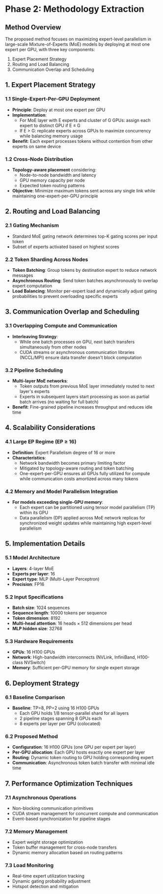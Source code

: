# Phase 2: Methodology Extraction

## Method Overview
The proposed method focuses on maximizing expert-level parallelism in large-scale Mixture-of-Experts (MoE) models by deploying at most one expert per GPU, with three key components:

1. Expert Placement Strategy
2. Routing and Load Balancing
3. Communication Overlap and Scheduling

## 1. Expert Placement Strategy

### 1.1 Single-Expert-Per-GPU Deployment
- **Principle**: Deploy at most one expert per GPU
- **Implementation**:
  - For MoE layer with E experts and cluster of G GPUs: assign each expert to distinct GPU if E ≤ G
  - If E > G: replicate experts across GPUs to maximize concurrency while balancing memory usage
- **Benefit**: Each expert processes tokens without contention from other experts on same device

### 1.2 Cross-Node Distribution
- **Topology-aware placement** considering:
  - Node-to-node bandwidth and latency
  - GPU memory capacity per node
  - Expected token routing patterns
- **Objective**: Minimize maximum tokens sent across any single link while maintaining one-expert-per-GPU principle

## 2. Routing and Load Balancing

### 2.1 Gating Mechanism
- Standard MoE gating network determines top-K gating scores per input token
- Subset of experts activated based on highest scores

### 2.2 Token Sharding Across Nodes
- **Token Batching**: Group tokens by destination expert to reduce network messages
- **Asynchronous Routing**: Send token batches asynchronously to overlap expert computation
- **Load Balancing**: Monitor per-expert load and dynamically adjust gating probabilities to prevent overloading specific experts

## 3. Communication Overlap and Scheduling

### 3.1 Overlapping Compute and Communication
- **Interleaving Strategy**:
  - While one batch processes on GPU, next batch transfers simultaneously from other nodes
  - CUDA streams or asynchronous communication libraries (NCCL/MPI) ensure data transfer doesn't block computation

### 3.2 Pipeline Scheduling
- **Multi-layer MoE networks**:
  - Token outputs from previous MoE layer immediately routed to next layer's experts
  - Experts in subsequent layers start processing as soon as partial batch arrives (no waiting for full batch)
- **Benefit**: Fine-grained pipeline increases throughput and reduces idle time

## 4. Scalability Considerations

### 4.1 Large EP Regime (EP ≥ 16)
- **Definition**: Expert Parallelism degree of 16 or more
- **Characteristics**:
  - Network bandwidth becomes primary limiting factor
  - Mitigated by topology-aware routing and token batching
  - One-expert-per-GPU ensures all GPUs fully utilized for compute while communication costs amortized across many tokens

### 4.2 Memory and Model Parallelism Integration
- **For models exceeding single-GPU memory**:
  - Each expert can be partitioned using tensor model parallelism (TP) within its GPU
  - Data parallelism (DP) applied across MoE network replicas for synchronized weight updates while maintaining high expert-level parallelism

## 5. Implementation Details

### 5.1 Model Architecture
- **Layers**: 4-layer MoE
- **Experts per layer**: 16
- **Expert type**: MLP (Multi-Layer Perceptron)
- **Precision**: FP16

### 5.2 Input Specifications
- **Batch size**: 1024 sequences
- **Sequence length**: 10000 tokens per sequence
- **Token dimension**: 8192
- **Multi-head attention**: 16 heads × 512 dimensions per head
- **MLP hidden size**: 32768

### 5.3 Hardware Requirements
- **GPUs**: 16 H100 GPUs
- **Network**: High-bandwidth interconnects (NVLink, InfiniBand, H100-class NVSwitch)
- **Memory**: Sufficient per-GPU memory for single expert storage

## 6. Deployment Strategy

### 6.1 Baseline Comparison
- **Baseline**: TP=8, PP=2 using 16 H100 GPUs
  - Each GPU holds 1/8 tensor-parallel shard for all layers
  - 2 pipeline stages spanning 8 GPUs each
  - 8 experts per layer per GPU (colocated)

### 6.2 Proposed Method
- **Configuration**: 16 H100 GPUs (one GPU per expert per layer)
- **Per-GPU allocation**: Each GPU hosts exactly one expert per layer
- **Routing**: Dynamic token routing to GPU holding corresponding expert
- **Communication**: Asynchronous token batch transfer with minimal idle time

## 7. Performance Optimization Techniques

### 7.1 Asynchronous Operations
- Non-blocking communication primitives
- CUDA stream management for concurrent compute and communication
- Event-based synchronization for pipeline stages

### 7.2 Memory Management
- Expert weight storage optimization
- Token buffer management for cross-node transfers
- Dynamic memory allocation based on routing patterns

### 7.3 Load Monitoring
- Real-time expert utilization tracking
- Dynamic gating probability adjustment
- Hotspot detection and mitigation